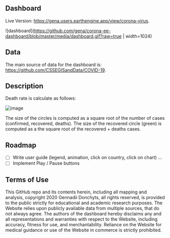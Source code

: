 ## Dashboard

Live Version: https://gena.users.earthengine.app/view/corona-virus.

![dashboard](https://github.com/gena/corona-ee-dashboard/blob/master/media/dashboard.gif?raw=true | width=1024)

## Data

The main source of data for the dashboard is: https://github.com/CSSEGISandData/COVID-19. 

## Description 

Death rate is calculate as follows:

![image](https://user-images.githubusercontent.com/169821/76144317-43a19f00-607f-11ea-95fb-040b5658a4a6.png)

The size of the circles is computed as a square root of the number of cases (confirmed, recovered, deaths). The size of the recovered circle (green) is computed as a the square root of the recovered + deaths cases.

## Roadmap

- [ ] Write user guide (legend, animation, click on country, click on chart) ...
- [ ] Implement Play / Pause buttons

## Terms of Use

This GitHub repo and its contents herein, including all mapping and analysis, copyright 2020 Gennadii Donchyts, all rights reserved, is provided to the public strictly for educational and academic research purposes. The Website relies upon publicly available data from multiple sources, that do not always agree. The authors of the dashboard hereby disclaims any and all representations and warranties with respect to the Website, including accuracy, fitness for use, and merchantability. Reliance on the Website for medical guidance or use of the Website in commerce is strictly prohibited.
